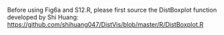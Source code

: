 Before using Fig6a and S12.R, please first source the DistBoxplot function developed by Shi Huang:
https://github.com/shihuang047/DistVis/blob/master/R/DistBoxplot.R
